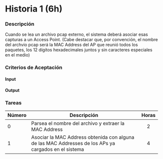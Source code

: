 # Historia 1 (6h)

### Descripción

Cuando se lea un archivo pcap externo, el sistema deberá asociar esas capturas a un Access Point. (Cabe destacar que, por convención, el nombre del archvio pcap será la MAC Address del AP que reunió todos los paquetes, los 12 dígitos hexadecimales juntos y sin caracteres especiales en el medio)

### Criterios de Aceptación

#### Input

#### Output

### Tareas

| Número | Descripción | Horas | 
| ------ | ------ | :------: |
| 0 | Parsea el nombre del archivo y extraer la MAC Address | 2 |
| 1 | Asociar la MAC Address obtenida con alguna de las MAC Addresses de los APs ya cargados en el sistema | 4 | 
